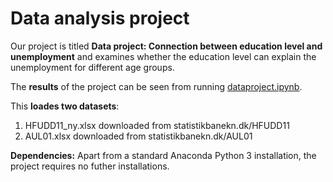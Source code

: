 # Data analysis project

Our project is titled **Data project: Connection between education level and unemployment** and examines whether the education level can explain the unemployment for different age groups.

The **results** of the project can be seen from running [dataproject.ipynb](dataproject.ipynb).

This **loades two datasets**:

1. HFUDD11_ny.xlsx downloaded from statistikbanekn.dk/HFUDD11
1. AUL01.xlsx downloaded from statistikbanekn.dk/AUL01

**Dependencies:** Apart from a standard Anaconda Python 3 installation, the project requires no futher installations. 
